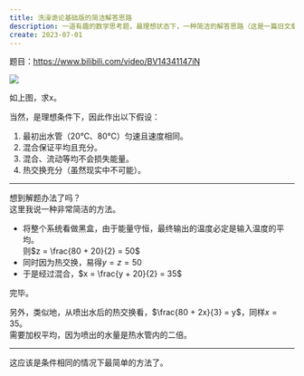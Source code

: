 ```yaml
---
title: 洗澡诡论基础版的简洁解答思路
description: 一道有趣的数学思考题，最理想状态下，一种简洁的解答思路（这是一篇旧文章，日期是后来的）
create: 2023-07-01
---
```


题目：<https://www.bilibili.com/video/BV14341147iN>

![](../assets/xizaoguilun.png)

如上图，求x。

当然，是理想条件下，因此作出以下假设：

1. 最初出水管（20℃、80℃）匀速且速度相同。
1. 混合保证平均且充分。
1. 混合、流动等均不会损失能量。
1. 热交换充分（虽然现实中不可能）。

----

想到解题办法了吗？  
这里我说一种非常简洁的方法。

- 将整个系统看做黑盒，由于能量守恒，最终输出的温度必定是输入温度的平均。  
则$z = \frac{80 + 20}{2} = 50$
- 同时因为热交换，易得$y = z = 50$
- 于是经过混合，$x = \frac{y + 20}{2} = 35$

完毕。

另外，类似地，从喷出水后的热交换看，$\frac{80 + 2x}{3} = y$，同样$x = 35$。  
需要加权平均，因为喷出的水量是热水管内的二倍。

----

这应该是条件相同的情况下最简单的方法了。